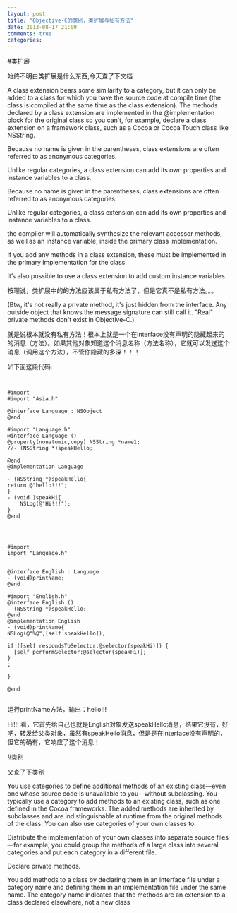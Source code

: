 ```yaml
---
layout: post
title: "Objective-C的类别，类扩展与私有方法"
date: 2013-08-17 21:09
comments: true
categories: 
---
```

#类扩展

始终不明白类扩展是什么东西,今天查了下文档

A class extension bears some similarity to a category, but it can only be added to a class for which you have the source code at compile time (the class is compiled at the same time as the class extension). The methods declared by a class extension are implemented in the @implementation block for the original class so you can’t, for example, declare a class extension on a framework class, such as a Cocoa or Cocoa Touch class like NSString.


Because no name is given in the parentheses, class extensions are often referred to as anonymous categories.

Unlike regular categories, a class extension can add its own properties and instance variables to a class.

Because no name is given in the parentheses, class extensions are often referred to as anonymous categories.

Unlike regular categories, a class extension can add its own properties and instance variables to a class.

the compiler will automatically synthesize the relevant accessor methods, as well as an instance variable, inside the primary class implementation.

If you add any methods in a class extension, these must be implemented in the primary implementation for the class.

It’s also possible to use a class extension to add custom instance variables.

按理说，类扩展中的的方法应该属于私有方法了，但是它真不是私有方法。。。

(Btw, it's not really a private method, it's just hidden from the interface. Any outside object that knows the message signature can still call it. "Real" private methods don't exist in Objective-C.)

就是说根本就没有私有方法！根本上就是一个在interface没有声明的隐藏起来的的消息（方法）。如果其他对象知道这个消息名称（方法名称），它就可以发送这个消息（调用这个方法），不管你隐藏的多深！！！

如下面这段代码:

<pre><code>

#import <Foundation/Foundation.h>
#import "Asia.h"

@interface Language : NSObject
@end

#import "Language.h"
@interface Language ()
@property(nonatomic,copy) NSString *name1;
//- (NSString *)speakHello;

@end
@implementation Language

- (NSString *)speakHello{
return @"hello!!!";
}
- (void )speakHi{
    NSLog(@"Hi!!!");
}
@end

</pre></code>


<pre><code>

#import <Foundation/Foundation.h>
import "Language.h"


@interface English : Language
- (void)printName;
@end

#import "English.h"
@interface English ()
- (NSString *)speakHello;
@end
@implementation English
- (void)printName{
NSLog(@"%@",[self speakHello]);

if ([self respondsToSelector:@selector(speakHi)]) {
  [self performSelector:@selector(speakHi)];
}
;

}

@end

</pre></code>
运行printName方法，输出：hello!!!

Hi!!!
看，它首先给自己也就是English对象发送speakHello消息，结果它没有，好吧，转发给父类对象，虽然有speakHello消息，但是是在interface没有声明的，但它的确有，它响应了这个消息！

#类别

又查了下类别


You use categories to define additional methods of an existing class—even one whose source code is unavailable to you—without subclassing. You typically use a category to add methods to an existing class, such as one defined in the Cocoa frameworks. The added methods are inherited by subclasses and are indistinguishable at runtime from the original methods of the class. You can also use categories of your own classes to:

Distribute the implementation of your own classes into separate source files—for example, you could group the methods of a large class into several categories and put each category in a different file.

Declare private methods.

You add methods to a class by declaring them in an interface file under a category name and defining them in an implementation file under the same name. The category name indicates that the methods are an extension to a class declared elsewhere, not a new class
